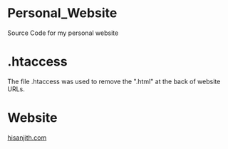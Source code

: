 # Personal_Website
Source Code for my personal website

# .htaccess

The file .htaccess was used to remove the ".html" at the back of website URLs.

# Website
<a href="hisanjith.com"  target="_blank" rel="noopener noreferrer">hisanjith.com</a>

